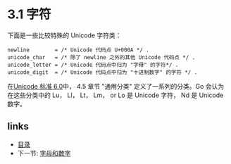 # 3.1 字符

下面是一些比较特殊的 Unicode 字符类：

	newline        = /* Unicode 代码点 U+000A */ .
	unicode_char   = /* 除了 newline 之外的其他 Unicode 代码点 */ .
	unicode_letter = /* Unicode 代码点中归为 "字母" 的字符*/ .
	unicode_digit  = /* Unicode 代码点中归为 "十进制数字" 的字符 */ .

在[Unicode 标准 6.0](http://www.unicode.org/versions/Unicode6.0.0/)中， 4.5 章节 "通用分类" 定义了一系列的分类。Go 会认为在这些分类中的 Lu， Ll， Lt， Lm， or Lo 是 Unicode 字符， Nd 是 Unicode 数字。

## links
  * [目录](<preface.md>)
  * 下一节: [字母和数字](<03.2.md>)